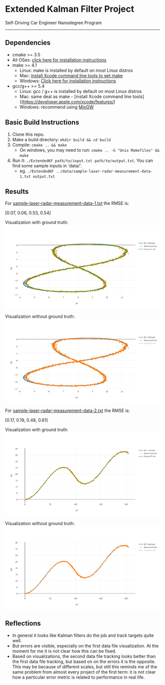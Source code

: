 # Extended Kalman Filter Project
Self-Driving Car Engineer Nanodegree Program

---

[//]: # (Image References)
[data_1_with_ground_truth]: ./resources/data_1.png
[data_1_without_ground_truth]: ./resources/data_1_wt_gt.png
[data_2_with_ground_truth]: ./resources/data_2.png
[data_2_without_ground_truth]: ./resources/data_2_wt_gt.png


## Dependencies

* cmake >= 3.5
 * All OSes: [click here for installation instructions](https://cmake.org/install/)
* make >= 4.1
  * Linux: make is installed by default on most Linux distros
  * Mac: [install Xcode command line tools to get make](https://developer.apple.com/xcode/features/)
  * Windows: [Click here for installation instructions](http://gnuwin32.sourceforge.net/packages/make.htm)
* gcc/g++ >= 5.4
  * Linux: gcc / g++ is installed by default on most Linux distros
  * Mac: same deal as make - [install Xcode command line tools]((https://developer.apple.com/xcode/features/)
  * Windows: recommend using [MinGW](http://www.mingw.org/)

## Basic Build Instructions

1. Clone this repo.
2. Make a build directory: `mkdir build && cd build`
3. Compile: `cmake .. && make` 
   * On windows, you may need to run: `cmake .. -G "Unix Makefiles" && make`
4. Run it: `./ExtendedKF path/to/input.txt path/to/output.txt`. You can find
   some sample inputs in 'data/'.
    - eg. `./ExtendedKF ../data/sample-laser-radar-measurement-data-1.txt output.txt`

## Results

For [sample-laser-radar-measurement-data-1.txt](data/sample-laser-radar-measurement-data-1.txt)
the RMSE is:

[0.07, 0.06, 0.53, 0.54]

Visualization with ground truth:
![alt_text][data_1_with_ground_truth]

Visualization without ground truth:
![alt_text][data_1_without_ground_truth]

For [sample-laser-radar-measurement-data-2.txt](data/sample-laser-radar-measurement-data-2.txt)
the RMSE is: 

[0.17, 0.19, 0.48, 0.81]

Visualization with ground truth:
![alt_text][data_2_with_ground_truth]

Visualization without ground truth:
![alt_text][data_2_without_ground_truth]


## Reflections

* In general it looks like Kalman filters do the job and track targets quite well.
* But errors are visible, especially on the first data file visualization. At the moment for me it is not clear
how this can be fixed.
* Based on visualizations, the second data file tracking looks better than the first data file tracking,
 but based on on the errors it is the opposite. This may be because of different scales, but still this reminds me of the same problem from almost every project
 of the first term: it is not clear how a particular error metric is related to performance in real life. 